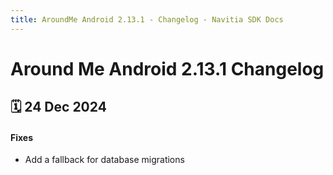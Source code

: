 ```yaml
---
title: AroundMe Android 2.13.1 - Changelog - Navitia SDK Docs
---
```


# Around Me Android 2.13.1 Changelog

<h2>🗓 24 Dec 2024</h2>

#### Fixes
- Add a fallback for database migrations
